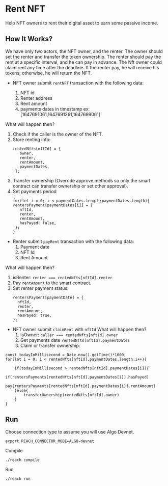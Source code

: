 # Rent NFT

Help NFT owners to rent their digital asset to earn some passive income.

## How It Works?

We have only two actors, the NFT owner, and the renter. The owner should set the renter and transfer the token ownership. The renter should pay the rent at a specific interval, and he can pay in advance. The Nft owner could claim rent any time after the deadline. If the renter pay, he will receive his tokens; otherwise, he will return the NFT.

- NFT owner submit `rentNFT` transaction with the following data:

  1. NFT id
  2. Renter address
  3. Rent amount
  4. payments dates in timestamp ex:[1647691061,1647691261,1647699061]

What will happen then?

1. Check if the caller is the owner of the NFT.
2. Store renting info:
   ```
   rentedNfts[nftId] = {
      owner,
      renter,
      rentAmount,
      paymentDates,
    };
   ```
3. Transfer ownership (Override approve methods so only the smart contract can transfer ownership or set other approval).
4. Set payments period
   ```
   for(let i = 0; i < paymentDates.length;paymentDates.length){
   rentersPayment[paymentDates[i]] = {
      nftId,
      renter,
      rentAmount,
      hasPayed: false,
    };
   }
   ```

- Renter submit `payRent` transaction with the following data:
  1. Payment date
  2. NFT Id
  3. Rent Amount

What will happen then?

1.  isRenter: `renter === rentedNfts[nftId].renter`
2.  Pay `rentAmount` to the smart contract.
3.  Set renter payment status:
    ```
    rentersPayment[paymentDate] = {
      nftId,
      renter,
      rentAmount,
      hasPayed: true,
    };
    ```

- NFT owner submit `claimRent` with `nftId`
  What will happen then?
  1.  isOwner: `caller === rentedNfts[nftId].owner`
  2.  Get payments date `rentedNfts[nftId].paymentDates`
  3.  Claim or transfer ownership:

```
const todayInMillisecond = Date.now().getTime()*1000;
for(let i = 0; i < rentedNfts[nftId].paymentDates.length;i++){

    if(todayInMillisecond > rentedNfts[nftId].paymentDates[i]){
        if(rentersPayments[rentedNfts[nftId].paymentDates[i]].hasPayed)
            pay(rentersPayments[rentedNfts[nftId].paymentDates[i]].rentAmount)
    }else{
        transferOwnership(rentedNfts[nftId].owner)
    }
}
```

## Run

Choose connection type to assume you will use Algo Devnet.

```
export REACH_CONNECTOR_MODE=ALGO-devnet
```

Compile

```
./reach compile
```

Run

```
./reach run
```
